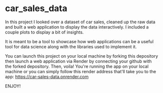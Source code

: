 # car_sales_data

In this project I looked over a dataset of car sales, cleaned up the raw data and built a web application to display the data interactively. I included a couple plots to display a bit of insights.

It is meant to be a tool to showcase how web applications can be a useful tool for data science along with the libraries used to implement it.

You can launch this project on your local machine by forking this depository then launch a web application via  Render by connecting your github with the forked depository. Then, voila! You're running the app on your local machine or you can simply follow this render address that'll take you to the app: https://car-sales-data.onrender.com


ENJOY!  
